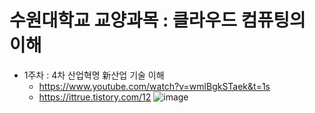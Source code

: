 # 수원대학교 교양과목 : 클라우드 컴퓨팅의 이해

- 1주차 : 4차 산업혁명 新산업 기술 이해
  - https://www.youtube.com/watch?v=wmlBgkSTaek&t=1s
  - https://ittrue.tistory.com/12 ![image](https://user-images.githubusercontent.com/25756829/110319746-a93db800-8052-11eb-9e84-c737654ca29f.png)

    
